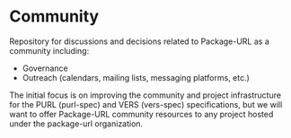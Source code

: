 # Community
Repository for discussions and decisions related to Package-URL as a 
community including:
- Governance
- Outreach (calendars, mailing lists, messaging platforms, etc.)

The initial focus is on improving the community and project
infrastructure for the PURL (purl-spec) and VERS (vers-spec) specifications,
but we will want to offer Package-URL community resources to any
project hosted under the package-url organization.



